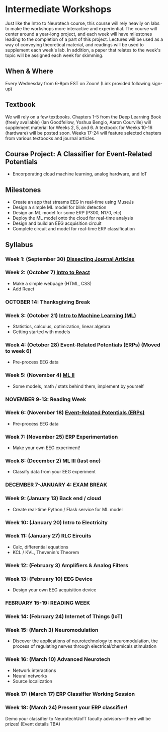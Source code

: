 # Intermediate Workshops

Just like the Intro to Neurotech course, this course will rely heavily on labs to make the workshops more interactive and experiential. The course will center around a year-long project, and each week will have milestones leading to the completion of a part of this project. Lectures will be used as a way of conveying theoretical material, and readings will be used to supplement each week's lab. In addition, a paper that relates to the week's topic will be assigned each week for skimming.

## When & Where
Every Wednesday from 6-8pm EST on Zoom! (Link provided following sign-up)

## Textbook
We will rely on a few textbooks. Chapters 1-5 from the Deep Learning Book (freely available) (Ian Goodfellow, Yoshua Bengio, Aaron Courville) will supplement material for Weeks 2, 5, and 6. A textbook for Weeks 10-16 (hardware) will be posted soon. Weeks 17-24 will feature selected chapters from various textbooks and journal articles.

## Course Project: A Classifier for Event-Related Potentials
* Encorporating cloud machine learning, analog hardware, and IoT

## Milestones
* Create an app that streams EEG in real-time using MuseJs
* Design a simple ML model for blink detection
* Design an ML model for some ERP (P300, N170, etc)
* Deploy the ML model onto the cloud for real-time analysis
* Design and build an EEG acquisition circuit
* Complete circuit and model for real-time ERP classification

## Syllabus

### Week 1: (September 30) [Dissecting Journal Articles](https://github.com/neurotechuoft/Workshops/tree/master/intermediate_2020_2021/week_1_dissecting_journal_articles)

### Week 2: (October 7) [Intro to React](https://github.com/neurotechuoft/Workshops/tree/master/intermediate_2020_2021/week_2_intro_to_react)
* Make a simple webpage (HTML, CSS)
* Add React

### OCTOBER 14: Thanksgiving Break

### Week 3: (October 21) [Intro to Machine Learning (ML)](https://github.com/neurotechuoft/Workshops/tree/master/intermediate_2020_2021/week_3_ML_I)
* Statistics, calculus, optimization, linear algebra
* Getting started with models

### Week 4: (October 28) Event-Related Potentials (ERPs) (Moved to week 6)
* Pre-process EEG data

### Week 5: (November 4) [ML II](https://github.com/neurotechuoft/Workshops/tree/master/intermediate_2020_2021/week_5_ML_II)
* Some models, math / stats behind them, implement by yourself

### NOVEMBER 9-13: Reading Week

### Week 6: (November 18) [Event-Related Potentials (ERPs)](https://github.com/neurotechuoft/Workshops/tree/master/intermediate_2020_2021/week_6_ERPs)
* Pre-process EEG data

### Week 7: (November 25) ERP Experimentation
* Make your own EEG experiment! 

### Week 8: (December 2) ML III (last one)
* Classify data from your EEG experiment

### DECEMBER 7-JANUARY 4: EXAM BREAK

### Week 9: (January 13) Back end / cloud
* Create real-time Python / Flask service for ML model

### Week 10: (January 20) Intro to Electricity

### Week 11: (January 27) RLC Eircuits
* Calc, differential equations
* KCL / KVL, Thevenin's Theorem

### Week 12: (February 3) Amplifiers & Analog Filters

### Week 13: (February 10) EEG Device
* Design your own EEG acquisition device

### FEBRUARY 15-19: READING WEEK

### Week 14: (February 24) Internet of Things (IoT)

### Week 15: (March 3) Neuromodulation
* Discover the applications of neurotechnology to neuromodulation, the process of regulating nerves through electrical/chemicals stimulation

### Week 16: (March 10) Advanced Neurotech
* Network interactions
* Neural networks
* Source localization

### Week 17: (March 17) ERP Classifier Working Session

### Week 18: (March 24) Present your ERP classifier!
Demo your classifier to NeurotechUofT faculty advisors—there will be prizes! (Event details TBA)
